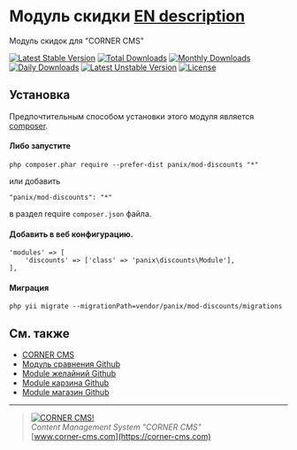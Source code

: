 # Модуль скидки  [EN description](README.md)

Модуль скидок для "CORNER CMS"

[![Latest Stable Version](https://poser.pugx.org/panix/mod-discounts/v/stable)](https://packagist.org/packages/panix/mod-discounts) [![Total Downloads](https://poser.pugx.org/panix/mod-discounts/downloads)](https://packagist.org/packages/panix/mod-discounts) [![Monthly Downloads](https://poser.pugx.org/panix/mod-discounts/d/monthly)](https://packagist.org/packages/panix/mod-discounts) [![Daily Downloads](https://poser.pugx.org/panix/mod-discounts/d/daily)](https://packagist.org/packages/panix/mod-discounts) [![Latest Unstable Version](https://poser.pugx.org/panix/mod-discounts/v/unstable)](https://packagist.org/packages/panix/mod-discounts) [![License](https://poser.pugx.org/panix/mod-discounts/license)](https://packagist.org/packages/panix/mod-discounts)


## Установка

Предпочтительным способом установки этого модуля является [composer](http://getcomposer.org/download/).

#### Либо запустите

```
php composer.phar require --prefer-dist panix/mod-discounts "*"
```

или добавить

```
"panix/mod-discounts": "*"
```

в раздел require `composer.json` файла.

#### Добавить в веб конфигурацию.
```
'modules' => [
    'discounts' => ['class' => 'panix\discounts\Module'],
],
```

#### Миграция
```
php yii migrate --migrationPath=vendor/panix/mod-discounts/migrations
```


## См. также
- [CORNER CMS](https://corner-cms.com)
- [Модуль сравнения Github](https://https://github.com/andrtechno/mod-compare)
- [Module желайний Github](https://https://github.com/andrtechno/mod-wishlist)
- [Module карзина Github](https://https://github.com/andrtechno/mod-cart)
- [Module магазин Github](https://https://github.com/andrtechno/mod-shop)

------------------------

> [![CORNER CMS!](http://www.corner.com.ua/site/skins/black/img/logo.png "CORNER CMS")](https://corner-cms.com)  
<i>Content Management System "CORNER CMS"</i>  
[www.corner-cms.com](https://corner-cms.com)